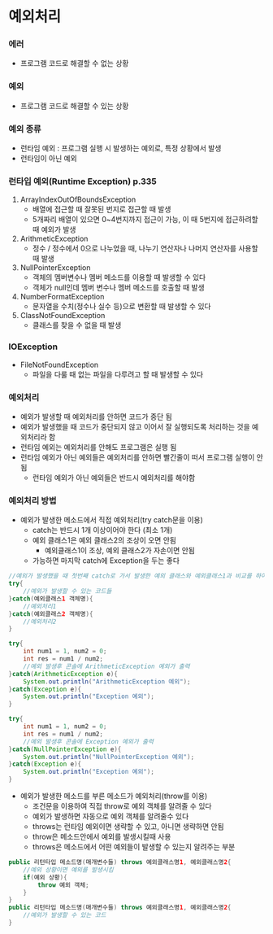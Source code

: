 # 예외처리

### 에러

* 프로그램 코드로 해결할 수 없는 상황



### 예외

* 프로그램 코드로 해결할 수 있는 상황



### 예외 종류

* 런타임 예외 : 프로그램 실행 시 발생하는 예외로, 특정 상황에서 발생
* 런타임이 아닌 예외



### 런타입 예외(Runtime Exception) p.335

1. ArrayIndexOutOfBoundsException
   * 배열에 접근할 때 잘못된 번지로 접근할 때 발생
   * 5개짜리 배열이 있으면 0~4번지까지 접근이 가능, 이 때 5번지에 접근하려할 때 예외가 발생
2. ArithmeticException
   * 정수 / 정수에서 0으로 나누었을 때, 나누기 연산자나 나머지 연산자를 사용할 때 발생
3. NullPointerException
   * 객체의 멤버변수나 멤버 메소드를 이용할 때 발생할 수 있다
   * 객체가 null인데 멤버 변수나 멤버 메소드를 호출할 때 발생
4. NumberFormatException
   * 문자열을 수치(정수나 실수 등)으로 변환할 때 발생할 수 있다
5. ClassNotFoundException
   * 클래스를 찾을 수 없을 때 발생

### IOException

* FileNotFoundException
  * 파일을 다룰 때 없는 파일을 다루려고 할 때 발생할 수 있다



### 예외처리

* 예외가 발생할 때 예외처리를 안하면 코드가 중단 됨
* 예외가 발생했을 때 코드가 중단되지 않고 이어서 잘 실행되도록 처리하는 것을 예외처리라 함
* 런타임 예외는 예외처리를 안해도 프로그램은 실행 됨
* 런타임 예외가 아닌 예외들은 예외처리를 안하면 빨간줄이 떠서 프로그램 실행이 안됨
  * 런타임 예외가 아닌 예외들은 반드시 예외처리를 해야함



### 예외처리 방법

* 예외가 발생한 메소드에서 직접 예외처리(try catch문을 이용)
  * catch는 반드시 1개 이상이어야 한다 (최소 1개)
  * 예외 클래스1은 예외 클래스2의 조상이 오면 안됨
    * 예외클래스1이 조상, 예외 클래스2가 자손이면 안됨
  * 가능하면 마지막 catch에 Exception을 두는 좋다

```java
//예외가 발생했을 때 첫번째 catch로 가서 발생한 예외 클래스와 예외클래스1과 비교를 하여 예외 클래스1로 자동 클래스 변환이 가능하면 예외처리 1을 실행
try{
    //예외가 발생할 수 있는 코드들
}catch(예외클래스1 객체명){
    //예외처리1
}catch(예외클래스2 객체명){
    //예외처리2
}

try{
    int num1 = 1, num2 = 0;
    int res = num1 / num2;
    //예외 발생후 콘솔에 ArithmeticException 예외가 출력
}catch(ArithmeticException e){
	System.out.println("ArithmeticException 예외");
}catch(Exception e){
	System.out.println("Exception 예외");
}

try{
    int num1 = 1, num2 = 0;
    int res = num1 / num2;
    //예외 발생후 콘솔에 Exception 예외가 출력
}catch(NullPointerException e){
	System.out.println("NullPointerException 예외");
}catch(Exception e){
	System.out.println("Exception 예외");
}
```

* 예외가 발생한 메소드를 부른 메소드가 예외처리(throw를 이용)
  * 조건문을 이용하여 직접 throw로 예외 객체를 알려줄 수 있다
  * 예외가 발생하면 자동으로 예외 객체를 알려줄수 있다
  * throws는 런타임 예외이면 생략할 수 있고, 아니면 생략하면 안됨
  * throw은 메소드안에서 예외를 발생시킬때 사용
  * throws은 메소드에서 어떤 예외들이 발생할 수 있는지 알려주는 부분

```java
public 리턴타입 메소드명(매개변수들) throws 예외클래스명1, 예외클래스명2{
    //예외 상황이면 예외를 발생시킴
    if(예외 상황){
        throw 예외 객체;
    }
}
public 리턴타입 메소드명(매개변수들) throws 예외클래스명1, 예외클래스명2{
 	//예외가 발생할 수 있는 코드
}
```













